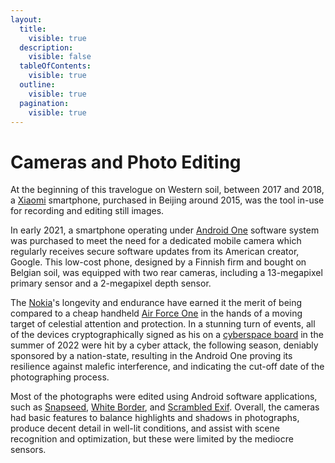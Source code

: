 ```yaml
---
layout:
  title:
    visible: true
  description:
    visible: false
  tableOfContents:
    visible: true
  outline:
    visible: true
  pagination:
    visible: true
---
```


# Cameras and Photo Editing

At the beginning of this travelogue on Western soil, between 2017 and 2018, a [Xiaomi](https://www.mi.com/global/about/) smartphone, purchased in Beijing around 2015, was the tool in-use for recording and editing still images.

In early 2021, a smartphone operating under [Android One](https://www.android.com/one/) software system was purchased to meet the need for a dedicated mobile camera which regularly receives secure software updates from its American creator, Google. This low-cost phone, designed by a Finnish firm and bought on Belgian soil, was equipped with two rear cameras, including a 13-megapixel primary sensor and a 2-megapixel depth sensor.

The [Nokia](https://www.hmd.com/en\_int/nokia-2-3)'s longevity and endurance have earned it the merit of being compared to a cheap handheld [Air Force One](https://en.m.wikipedia.org/wiki/Air\_Force\_One\_\(disambiguation\)) in the hands of a moving target of celestial attention and protection. In a stunning turn of events, all of the devices cryptographically signed as his on a [cyberspace board](https://keybase.io/daqhris/devices) in the summer of 2022 were hit by a cyber attack, the following season, deniably sponsored by a nation-state, resulting in the Android One proving its resilience against malefic interference, and indicating the cut-off date of the photographing process.

Most of the photographs were edited using Android software applications, such as [Snapseed](https://play.google.com/store/apps/details?id=com.niksoftware.snapseed), [White Border](https://play.google.com/store/apps/details?id=com.vector123.whiteborder), and [Scrambled Exif](https://play.google.com/store/apps/details?id=com.jarsilio.android.scrambledeggsif). Overall, the cameras had basic features to balance highlights and shadows in photographs, produce decent detail in well-lit conditions, and assist with scene recognition and optimization, but these were limited by the mediocre sensors.

